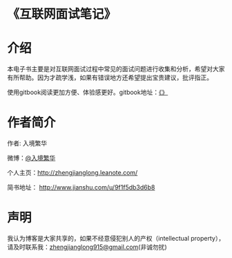 # 《互联网面试笔记》
# 介绍

本电子书主要是对互联网面试过程中常见的面试问题进行收集和分析，希望对大家有所帮助。因为才疏学浅，如果有错误地方还希望提出宝贵建议，批评指正。

使用gitbook阅读更加方便、体验感更好。gitbook地址：[《》](https://www.gitbook.com/book/zhengjianglong/note-of-interview/details)

# 作者简介
作者: 入境繁华

微博：[@入境繁华](http://weibo.com/2711026835/profile?rightmod=1&wvr=6&mod=personinfo)

个人主页：http://zhengjianglong.leanote.com/

简书地址： http://www.jianshu.com/u/9f1f5db3d6b8


# 声明
我认为博客是大家共享的，如果不经意侵犯别人的产权（intellectual property），请及时联系我：zhengjianglong915@gmail.com(非诚勿扰)